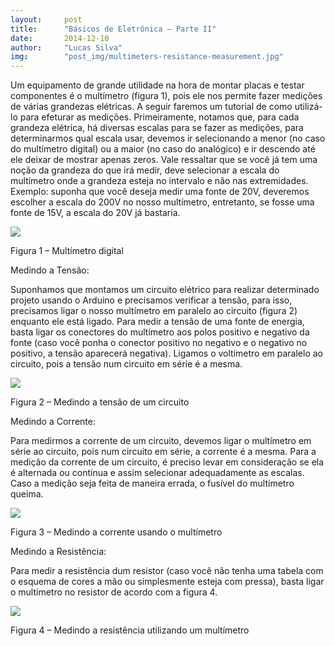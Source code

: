 ```yaml
---
layout:     post
title:      "Básicos de Eletrônica – Parte II"
date:       2014-12-10
author:     "Lucas Silva"
img:        "post_img/multimeters-resistance-measurement.jpg"
---
```




Um equipamento de grande utilidade na hora de montar placas e testar componentes é o multímetro (figura 1), pois ele nos permite fazer medições de várias grandezas elétricas. A seguir faremos um tutorial de como utilizá-lo para efeturar as medições. Primeiramente, notamos que, para cada grandeza elétrica, há diversas escalas para se fazer as medições, para determinarmos qual escala usar, devemos ir selecionando a menor (no caso do multímetro digital) ou a maior (no caso do analógico) e ir descendo até ele deixar de mostrar apenas zeros. Vale ressaltar que se você já tem uma noção da grandeza do que irá medir, deve selecionar a escala do multímetro onde a grandeza esteja no intervalo e não nas extremidades. Exemplo: suponha que você deseja medir uma fonte de 20V, deveremos escolher a escala do 200V no nosso multímetro, entretanto, se fosse uma fonte de 15V, a escala do 20V já bastaria.

<img src="{{ site.baseurl }}/post_img/multimetro.jpg" style="margin: 0 auto; max-height: 390px;">

Figura 1 – Multímetro digital

Medindo a Tensão:

 

Suponhamos que montamos um circuito elétrico para realizar determinado projeto usando o Arduino e precisamos verificar a tensão, para isso, precisamos ligar o nosso multímetro em paralelo ao circuito (figura 2) enquanto ele está ligado. Para medir a tensão de uma fonte de energia, basta ligar os conectores do multímetro aos polos positivo e negativo da fonte (caso você ponha o conector positivo no negativo e o negativo no positivo, a tensão aparecerá negativa). Ligamos o voltímetro em paralelo ao circuito, pois a tensão num circuito em série é a mesma.

<img src="{{ site.baseurl }}/post_img/measuring-voltage.jpg" style="margin: 0 auto; max-height: 390px;">

Figura 2 – Medindo a tensão de um circuito

 

Medindo a Corrente:

 

Para medirmos a corrente de um circuito, devemos ligar o multímetro em série ao circuito, pois num circuito em série, a corrente é a mesma. Para a medição da corrente de um circuito, é preciso levar em consideração se ela é alternada ou contínua e assim selecionar adequadamente as escalas. Caso a medição seja feita de maneira errada, o fusível do multímetro queima.

<img src="{{ site.baseurl }}/post_img/measuring-current.jpg" style="margin: 0 auto; max-height: 390px;">

Figura 3 – Medindo a corrente usando o multímetro

Medindo a Resistência:

 

Para medir a resistência dum resistor (caso você não tenha uma tabela com o esquema de cores a mão ou simplesmente esteja com pressa), basta ligar o multímetro no resistor de acordo com a figura 4.

<img src="{{ site.baseurl }}/post_img/multimeters-resistance-measurement.jpg" style="margin: 0 auto; max-height: 390px;">

Figura 4 – Medindo a resistência utilizando um multímetro


